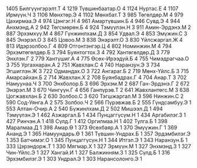 1405 Билгүүнгэрэлт.Т 4
1219 Түвшинбаатар.О 4
1124 Нуртас.Е 4
1107 Ирмүүн.Ч 3
1106 Мөнхтөр.Э 4
1102 Мөнхбат.Т 3
985 Төгөлдөр.М 4
979 Цахирмаа.Э 4
974 Цэнгэг.Н 4
961 Амартүвшин.Б 4
946 Сувд.Э 4
944 Анхмэнд.А 2
942 Төгсмөрөн.Б 4
924 Тэмүүлэн.Н 3
911 Амин-Эрдэнэ.М 2
887 Эрхэмхүү.М 4
867 Гүнжинлхам.Д 3
854 Удвал.Э 4
853 Эмүжин.С 3
845 Энэрэл.О 3
845 Цовоо.М 3
838 Энэрэлт.О 3
830 Үйлсжаргал.Ж 4
813 Идэрзолбоо.Г 4
809 Отгонтэнгэр.Ц 4
802 Номинжин.М 4
794 Эрхэмтөгөлдөр.Б 3
794 Буянтогтох.З 4
792 Хантөгөлдөр.Д 3
779 Энхлэн.Г 2
779 Хантүшиг.А 4
775 Өсөх-Ирээдүй.Б 4
755 Чимэдрагчаа.О 3
755 Ургахнаран.А 2
751 Жавхлан.С 4
740 Наранзун.Э 3
734 Эгшиглэн.Ж 3
722 Одмандах.О 3
722 Ангараг.Б 2
719 Мөнх-Үйлс.Б 3
715 Амарсайхан.Б 2
714 Жавхлан.Х 2
708 Буянбадрах.Г 4
704 Анар.Т 3
702 Намуунаа.Ч 3
700 Энхболор.Б 3
696 Эрхэм.М 2
687 Ган-Эрдэнэ.Г 2
672 Энэрэл.М 3
670 Чингүүн.Г 4
656 Ганпүрэв.Т 2
641 Жавхлантөгс.М 3
638 Цогжавхлан.Б 2
630 Золбоо.С 3
620 Тэгшжаргал.М 3
596 Нинжин.С 2
590 Сод-Уянга.А 2
575 Золбоо.Ч 2
566 Пүрэвжав.Б 2
555 Гүндсамбуу.Э 1
553 Алтан-Очир.А 2
540 Бүжинлхам.Д 2
502 Мишээл.Д 1
494 Тэмүүлэн.Э 1
462 Азжаргал.Б 1
434 Пунцаггүсүм.Н 1
434 Аргабилэг.З 1
427 Ринчэн.А 1
418 Сүлд.Г 1
412 Оргилмаа.Н 1
402 Тулга.Б 1
398 Маралмаа.Д 1
398 Амар.Ө 1
373 Өсөхбаяр.А 1
370 Эмүүжин.Г 1
369 Ананд.Э 1
365 Намуундарь.Ө 1
361 Түвшин-Ундрах.Б 1
357 Эрдэмбилэг.Э 1
353 Батчимэг.О 1
345 Пунцаггүсүн.Н 1
344 Итгэл.Э 1
343 Наранзун.Б 1
333 Цэрэндорж.Т 1
330 Мягмар.Х 1
327 Эрмүүн.М 1
327 Энхмэнд.З 1
327 Чин-Үйлс.Э 1
327 Хангай.И 1
327 Балжинням.З 1
325 Сүлд.Б 1
316 Эрхэмбилэг.Э 1
303 Ундрал.Э 1
303 Нарансолонго.Э 1
